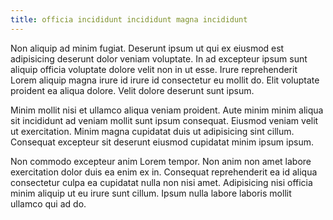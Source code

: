 ```yaml
---
title: officia incididunt incididunt magna incididunt
---
```


Non aliquip ad minim fugiat. Deserunt ipsum ut qui ex eiusmod est adipisicing deserunt dolor veniam voluptate. In ad excepteur ipsum sunt aliquip officia voluptate dolore velit non in ut esse. Irure reprehenderit Lorem aliquip magna irure id irure id consectetur eu mollit do. Elit voluptate proident ea aliqua dolore. Velit dolore deserunt sunt ipsum.

Minim mollit nisi et ullamco aliqua veniam proident. Aute minim minim aliqua sit incididunt ad veniam mollit sunt ipsum consequat. Eiusmod veniam velit ut exercitation. Minim magna cupidatat duis ut adipisicing sint cillum. Consequat excepteur sit deserunt eiusmod cupidatat minim ipsum ipsum.

Non commodo excepteur anim Lorem tempor. Non anim non amet labore exercitation dolor duis ea enim ex in. Consequat reprehenderit ea id aliqua consectetur culpa ea cupidatat nulla non nisi amet. Adipisicing nisi officia minim aliquip ut eu irure sunt cillum. Ipsum nulla labore laboris mollit ullamco qui ad do.
